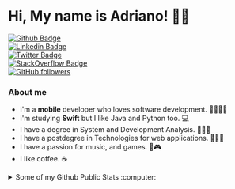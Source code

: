 # Hi, My name is Adriano! 👍🏽

[![Github Badge](https://img.shields.io/badge/-AdrianoAntoniev-000?style=flat-square&logo=Github&logoColor=white&link=https://github.com/AdrianoAntoniev)](https://github.com/AdrianoAntoniev)
<br>[![Linkedin Badge](https://img.shields.io/badge/-adrianorodriguesvieira-blue?style=flat-square&logo=Linkedin&logoColor=white&link=https://www.linkedin.com/in/adrianorodriguesvieira/)](https://www.linkedin.com/in/adrianorodriguesvieira/)
<br>[![Twitter Badge](https://img.shields.io/badge/-adrianoingo-1ca0f1?style=flat-square&labelColor=1ca0f1&logo=twitter&logoColor=white&link=https://twitter.com/adrianoingo)](https://twitter.com/adrianoingo)
<br>[![StackOverflow Badge](https://img.shields.io/badge/-adrianoingo-FE7A16?style=flat&logo=Stack%20Overflow&logoColor=white&)](https://stackoverflow.com/users/15342909/adrianoingo?tab=profile)
<br>[![GitHub followers](https://img.shields.io/github/followers/AdrianoAntoniev.svg?style=social&label=Follow&maxAge=2592000)](https://github.com/AdrianoAntoniev?tab=followers)


### About me
- I'm a **mobile** developer who loves software development.  📱👨🏽‍💻
- I'm studying **Swift** but I like Java and Python too.  💻
- I have a degree in System and Development Analysis.  👨🏽‍🎓
- I have a postdegree in Technologies for web applications.  👨🏽‍🎓
- I have a passion for music, and games.  🎻🎮
- I like coffee.  ☕️


<details>
  <summary>Some of my Github Public Stats :computer:</summary>


  [![My Github Stats](https://github-readme-stats.vercel.app/api?username=AdrianoAntoniev&show_icons=true&title_color=fff&icon_color=79ff97&text_color=9f9f9f&bg_color=151515)](https://github.com/AdrianoAntoniev)
  ![Top Langs](https://github-readme-stats.vercel.app/api/top-langs/?username=AdrianoAntoniev&hide=TeX&layout=compact&text_color=9f9f9f&bg_color=151515)
  
  ![Profile Views](https://komarev.com/ghpvc/?username=AdrianoAntoniev&color=blue)
  ----
  
</details>
